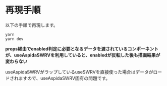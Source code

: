 # 再現手順

以下の手順で再現します。

```shell
yarn
yarn dev
```

**props経由でenabled判定に必要となるデータを渡されているコンポーネントが、useAspidaSWRVを利用していると、enabledが反転した後も描画結果が変わらない**

useAspidaSWRVがラップしているuseSWRVを直接使った場合はデータがロードされますので、useAspidaSWRV固有の問題です。
